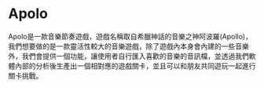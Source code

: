 # Apolo
Apolo是一款音樂節奏遊戲，遊戲名稱取自希臘神話的音樂之神阿波羅(Apollo)，我們想要做的是一款靈活性較大的音樂遊戲，除了遊戲內本身會內建的一些音樂外，我們會提供一個功能，讓使用者自行匯入喜歡的音樂的音訊檔，並透過我們軟體內部的分析後生產出一個相對應的遊戲關卡，並且可以和朋友共同遊玩一起進行關卡挑戰。
